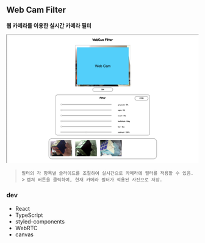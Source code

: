## Web Cam Filter

**웹 카메라를 이용한 실시간 카메라 필터**

![main](https://github.com/gyeol1212/WebCamFilter/raw/master/main.png)

> `필터의 각 항목별 슬라이드를 조절하여 실시간으로 카메라에 필터를 적용할 수 있음.` <br> > `캡쳐 버튼을 클릭하여, 현재 카메라 필터가 적용된 사진으로 저장.`

### dev

- React
- TypeScript
- styled-components
- WebRTC
- canvas
